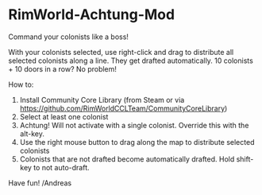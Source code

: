 # RimWorld-Achtung-Mod
Command your colonists like a boss!

With your colonists selected, use right-click and drag to distribute all selected colonists along a line. They get drafted automatically. 10 colonists + 10 doors in a row? No problem! 

How to: 

1) Install Community Core Library (from Steam or via https://github.com/RimWorldCCLTeam/CommunityCoreLibrary) 
2) Select at least one colonist 
3) Achtung! Will not activate with a single colonist. Override this with the alt-key. 
4) Use the right mouse button to drag along the map to distribute selected colonists 
5) Colonists that are not drafted become automatically drafted. Hold shift-key to not auto-draft. 

Have fun! 
/Andreas
